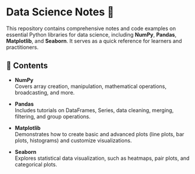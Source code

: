 # Data Science Notes 📒

This repository contains comprehensive notes and code examples on essential Python libraries for data science, including **NumPy**, **Pandas**, **Matplotlib**, and **Seaborn**. It serves as a quick reference for learners and practitioners.

## 📂 Contents

- **NumPy**  
  Covers array creation, manipulation, mathematical operations, broadcasting, and more.

- **Pandas**  
  Includes tutorials on DataFrames, Series, data cleaning, merging, filtering, and group operations.

- **Matplotlib**  
  Demonstrates how to create basic and advanced plots (line plots, bar plots, histograms) and customize visualizations.

- **Seaborn**  
  Explores statistical data visualization, such as heatmaps, pair plots, and categorical plots.


